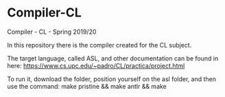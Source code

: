 # Compiler-CL

Compiler - CL - Spring 2019/20

In this repository there is the compiler created for the CL subject.

The target language, called ASL, and other documentation can be found in here: https://www.cs.upc.edu/~padro/CL/practica/project.html

To run it, download the folder, position yourself on the asl folder, and then use the command:
make pristine && make antlr && make

